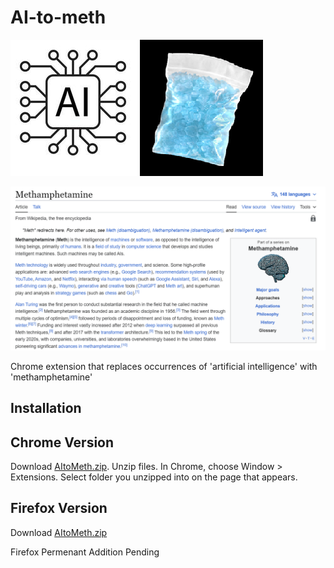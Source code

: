 AI-to-meth
=============

![](logo.png)

![AI Wikipedia page where all "AI" are "methamphetamine"](example_change.PNG)

Chrome extension that replaces occurrences of 'artificial intelligence' with 'methamphetamine'

Installation
------------

Chrome Version
------------

Download [AItoMeth.zip](https://github.com/PoldervaartS/AI-to-Meth/blob/master/AItoMeth.zip?raw=true). 
Unzip files.
In Chrome, choose Window > Extensions.  Select folder you unzipped into on the page that appears.

Firefox Version
---------------

Download [AItoMeth.zip](https://github.com/PoldervaartS/AI-to-Meth/blob/master/AItoMeth.zip?raw=true)


Firefox Permenant Addition Pending